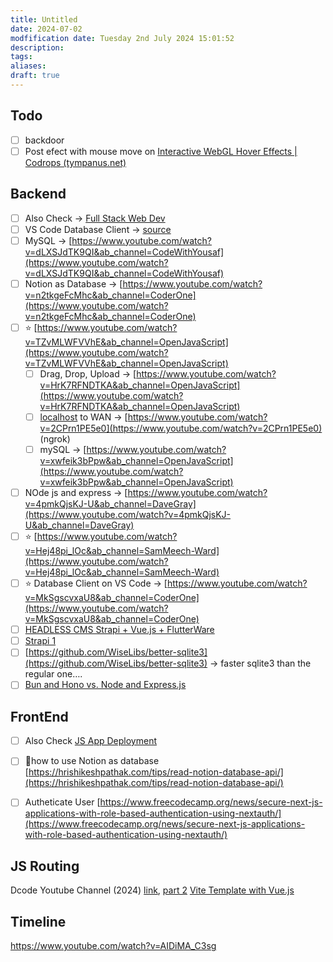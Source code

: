 ```yaml
---
title: Untitled
date: 2024-07-02
modfification date: Tuesday 2nd July 2024 15:01:52
description: 
tags: 
aliases: 
draft: true
---
```

## Todo
- [ ] backdoor
- [ ] Post efect with mouse move on [Interactive WebGL Hover Effects | Codrops (tympanus.net)](https://tympanus.net/codrops/2020/04/14/interactive-webgl-hover-effects/)

## Backend
- [ ] Also Check → [Full Stack Web Dev](https://www.notion.so/Full-Stack-Web-Dev-e5c4e390956943388bb07fc16628fb2d?pvs=21)
- [ ] VS Code Database Client → [source](https://www.youtube.com/watch?v=MkSgscvxaU8&t=627s)
- [ ] MySQL → [https://www.youtube.com/watch?v=dLXSJdTK9QI&ab_channel=CodeWithYousaf](https://www.youtube.com/watch?v=dLXSJdTK9QI&ab_channel=CodeWithYousaf)
- [ ] Notion as Database → [https://www.youtube.com/watch?v=n2tkgeFcMhc&ab_channel=CoderOne](https://www.youtube.com/watch?v=n2tkgeFcMhc&ab_channel=CoderOne)
- [ ] ⭐ [https://www.youtube.com/watch?v=TZvMLWFVVhE&ab_channel=OpenJavaScript](https://www.youtube.com/watch?v=TZvMLWFVVhE&ab_channel=OpenJavaScript)
    - [ ] Drag, Drop, Upload → [https://www.youtube.com/watch?v=HrK7RFNDTKA&ab_channel=OpenJavaScript](https://www.youtube.com/watch?v=HrK7RFNDTKA&ab_channel=OpenJavaScript)
    - [ ] [localhost](http://localhost) to WAN → [https://www.youtube.com/watch?v=2CPrn1PE5e0](https://www.youtube.com/watch?v=2CPrn1PE5e0) (ngrok)
    - [ ] mySQL → [https://www.youtube.com/watch?v=xwfeik3bPpw&ab_channel=OpenJavaScript](https://www.youtube.com/watch?v=xwfeik3bPpw&ab_channel=OpenJavaScript)
- [ ] NOde js and express → [https://www.youtube.com/watch?v=4pmkQjsKJ-U&ab_channel=DaveGray](https://www.youtube.com/watch?v=4pmkQjsKJ-U&ab_channel=DaveGray)
- [ ] ⭐ [https://www.youtube.com/watch?v=Hej48pi_lOc&ab_channel=SamMeech-Ward](https://www.youtube.com/watch?v=Hej48pi_lOc&ab_channel=SamMeech-Ward)
- [ ] ⭐ Database Client on VS Code → [https://www.youtube.com/watch?v=MkSgscvxaU8&ab_channel=CoderOne](https://www.youtube.com/watch?v=MkSgscvxaU8&ab_channel=CoderOne)
- [ ] [HEADLESS CMS Strapi + Vue.js + FlutterWare](https://www.youtube.com/watch?v=fnMZ1hV35bM&list=PLvYj-0rzQ4N99O6V8_0FdqPAJRwHLtrht&index=1)
- [ ] [Strapi 1](https://www.youtube.com/watch?v=gweg5fl597Q)
- [ ] [https://github.com/WiseLibs/better-sqlite3](https://github.com/WiseLibs/better-sqlite3) → faster sqlite3 than the regular one….
- [ ] [Bun and Hono vs. Node and Express.js](https://www.youtube.com/watch?v=uxMADW3CmN4)

## FrontEnd
- [ ] Also Check [JS App Deployment](https://www.notion.so/JS-App-Deployment-80162b86a4de43e7b50f04e18fc23a64?pvs=21)
- [ ] 🤜how to use Notion as database [https://hrishikeshpathak.com/tips/read-notion-database-api/](https://hrishikeshpathak.com/tips/read-notion-database-api/)
- [ ] Autheticate User [https://www.freecodecamp.org/news/secure-next-js-applications-with-role-based-authentication-using-nextauth/](https://www.freecodecamp.org/news/secure-next-js-applications-with-role-based-authentication-using-nextauth/)


## JS Routing
Dcode Youtube Channel (2024) [link](https://www.youtube.com/watch?v=6BozpmSjk-Y), [part 2](https://www.youtube.com/watch?v=OstALBk-jTc)
[Vite Template with Vue.js](https://github.com/igorbabko/builds-with-vite/blob/main/31-vue/index.html)

## Timeline
https://www.youtube.com/watch?v=AIDiMA_C3sg